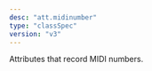 ```yaml
---
desc: "att.midinumber"
type: "classSpec"
version: "v3"
---
```


Attributes that record MIDI numbers.